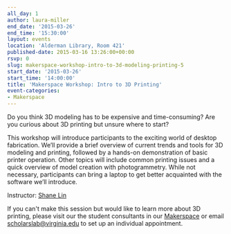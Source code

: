 ```yaml
---
all_day: 1
author: laura-miller
end_date: '2015-03-26'
end_time: '15:30:00'
layout: events
location: 'Alderman Library, Room 421'
published-date: 2015-03-16 13:26:00+00:00
rsvp: 0
slug: makerspace-workshop-intro-to-3d-modeling-printing-5
start_date: '2015-03-26'
start_time: '14:00:00'
title: 'Makerspace Workshop: Intro to 3D Printing'
event-categories:
- Makerspace
---
```


Do you think 3D modeling has to be expensive and time-consuming? Are you curious about 3D printing but unsure where to start?

This workshop will introduce participants to the exciting world of desktop fabrication. We’ll provide a brief overview of current trends and tools for 3D modeling and printing, followed by a hands-on demonstration of basic printer operation. Other topics will include common printing issues and a quick overview of model creation with photogrammetry. While not necessary, participants can bring a laptop to get better acquainted with the software we’ll introduce.

Instructor: [Shane Lin](http://scholarslab.org/people/shane-lin/)

If you can't make this session but would like to learn more about 3D printing, please visit our the student consultants in our [Makerspace](http://scholarslab.org/makerspace/) or email [scholarslab@virginia.edu](mailto:scholarslab@virginia.edu) to set up an individual appointment.
